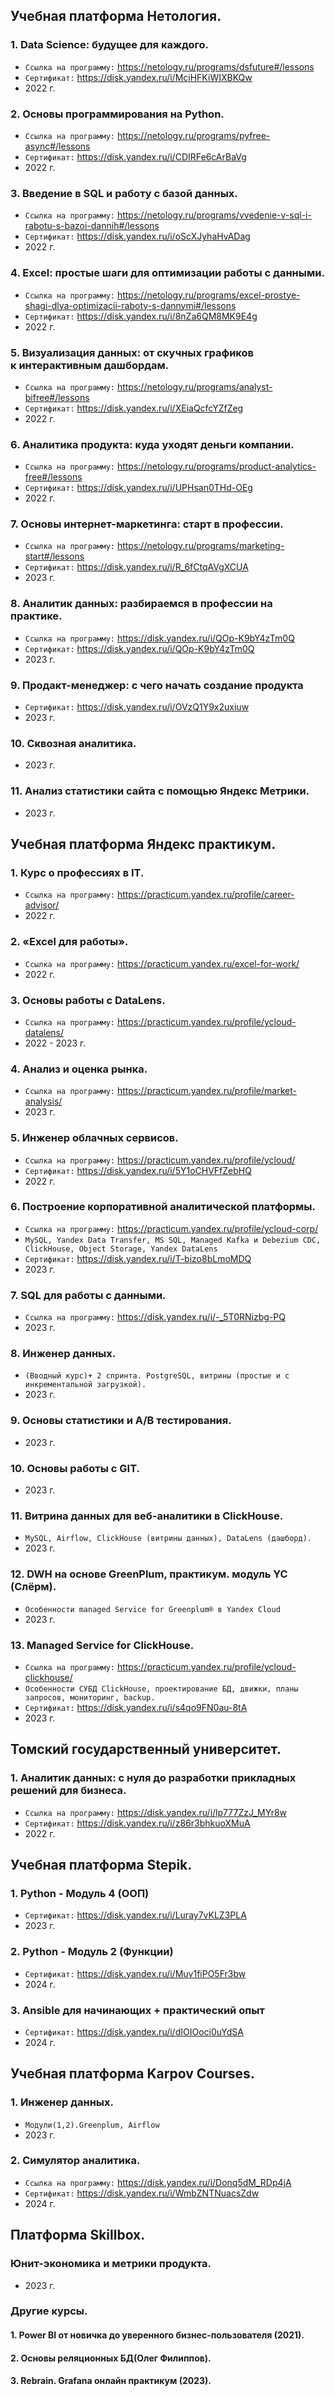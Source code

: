 ## Учебная платформа Нетология.

### 1. Data Science: будущее для каждого.
- `Ссылка на программу:` https://netology.ru/programs/dsfuture#/lessons
- `Сертификат:` https://disk.yandex.ru/i/MciHFKiWIXBKQw
- 2022 г.

### 2. Основы программирования на Python.
- `Ссылка на программу:` https://netology.ru/programs/pyfree-async#/lessons
- `Сертификат:` https://disk.yandex.ru/i/CDIRFe6cArBaVg
- 2022 г.

### 3. Введение в SQL и работу с базой данных.
- `Ссылка на программу:` https://netology.ru/programs/vvedenie-v-sql-i-rabotu-s-bazoi-dannih#/lessons
- `Сертификат:` https://disk.yandex.ru/i/oScXJyhaHvADag
- 2022 г.

### 4. Excel: простые шаги для оптимизации работы с данными.
- `Ссылка на программу:` https://netology.ru/programs/excel-prostye-shagi-dlya-optimizacii-raboty-s-dannymi#/lessons
- `Сертификат:` https://disk.yandex.ru/i/8nZa6QM8MK9E4g
- 2022 г.

### 5. Визуализация данных: от скучных графиков к интерактивным дашбордам.
- `Ссылка на программу:` https://netology.ru/programs/analyst-bifree#/lessons
- `Сертификат:` https://disk.yandex.ru/i/XEiaQcfcYZfZeg
- 2022 г.

### 6. Аналитика продукта: куда уходят деньги компании.
- `Ссылка на программу:` https://netology.ru/programs/product-analytics-free#/lessons
- `Сертификат:` https://disk.yandex.ru/i/UPHsan0THd-OEg
- 2022 г.

### 7. Основы интернет-маркетинга: старт в профессии.
- `Ссылка на программу:`
https://netology.ru/programs/marketing-start#/lessons
- `Сертификат:` https://disk.yandex.ru/i/R_6fCtqAVgXCUA
- 2023 г.

### 8. Аналитик данных: разбираемся в профессии на практике.
- `Ссылка на программу:` https://disk.yandex.ru/i/QOp-K9bY4zTm0Q
- `Сертификат:` https://disk.yandex.ru/i/QOp-K9bY4zTm0Q
- 2023 г.

### 9. Продакт-менеджер: с чего начать создание продукта
- `Сертификат:`  https://disk.yandex.ru/i/OVzQ1Y9x2uxiuw
- 2023 г.

### 10. Сквозная аналитика. 
- 2023 г.

### 11. Анализ статистики сайта с помощью Яндекс Метрики.
- 2023 г.

## Учебная платформа Яндекс практикум.

### 1. Курс о профессиях в IT.
- `Ссылка на программу:` https://practicum.yandex.ru/profile/career-advisor/
- 2022 г.

### 2. «Excel для работы».
- `Ссылка на программу:` https://practicum.yandex.ru/excel-for-work/
- 2022 г.

### 3. Основы работы с DataLens.
- `Ссылка на программу:` https://practicum.yandex.ru/profile/ycloud-datalens/
- 2022 - 2023 г.

### 4. Анализ и оценка рынка.
- `Ссылка на программу:` https://practicum.yandex.ru/profile/market-analysis/
- 2023 г.

### 5. Инженер облачных сервисов.
- `Ссылка на программу:` https://practicum.yandex.ru/profile/ycloud/
- `Сертификат:` https://disk.yandex.ru/i/5Y1oCHVFfZebHQ
- 2022 г.

### 6. Построение корпоративной аналитической платформы.
- `Ссылка на программу:` https://practicum.yandex.ru/profile/ycloud-corp/
- `MySQL, Yandex Data Transfer, MS SQL, Managed Kafka и Debezium CDC, ClickHouse, Object Storage, Yandex DataLens`
- `Сертификат:` https://disk.yandex.ru/i/T-bizo8bLmoMDQ
- 2023 г.

### 7. SQL для работы с данными.
- `Ссылка на программу:` https://disk.yandex.ru/i/-_5T0RNizbg-PQ
- 2023 г.

### 8. Инженер данных.
- `(Вводный курс)+ 2 спринта. PostgreSQL, витрины (простые и с инкрементальной загрузкой).`
- 2023 г.

### 9. Основы статистики и A/B тестирования.
- 2023 г.

### 10. Основы работы с GIT.
- 2023 г.

### 11. Витрина данных для веб-аналитики в ClickHouse.
- `MySQL, Airflow, ClickHouse (витрины данных), DataLens (дашборд).`
- 2023 г.

### 12. DWH на основе GreenPlum, практикум. модуль YC (Слёрм).
- `Особенности managed Service for Greenplum® в Yandex Cloud`
- 2023 г.

### 13. Managed Service for ClickHouse.
- `Ссылка на программу:` https://practicum.yandex.ru/profile/ycloud-clickhouse/
- `Особенности СУБД ClickHouse, проектирование БД, движки, планы запросов, мониторинг, backup.`
- `Сертификат:` https://disk.yandex.ru/i/s4qo9FN0au-8tA 
- 2023 г.

## Томский государственный университет.

### 1. Аналитик данных: с нуля до разработки прикладных решений для бизнеса.
- `Ссылка на программу:` https://disk.yandex.ru/i/lp777ZzJ_MYr8w
- `Сертификат:` https://disk.yandex.ru/i/z86r3bhkuoXMuA
- 2022 г.

## Учебная платформа Stepik.

### 1. Python - Модуль 4 (ООП)
- `Сертификат:` https://disk.yandex.ru/i/Luray7vKLZ3PLA
- 2023 г.

### 2. Python - Модуль 2 (Функции)
- `Сертификат:` https://disk.yandex.ru/i/Muv1fiPO5Fr3bw
- 2024 г.

### 3. Ansible для начинающих + практический опыт
- `Сертификат:` https://disk.yandex.ru/i/dIOIOoci0uYdSA
- 2024 г.

## Учебная платформа Karpov Courses.

### 1. Инженер данных. 
- `Модули(1,2).Greenplum, Airflow`
- 2023 г.

### 2. Симулятор аналитика. 
- `Ссылка на программу:` https://disk.yandex.ru/i/Donq5dM_RDp4jA
- `Сертификат:` https://disk.yandex.ru/i/WmbZNTNuacsZdw
- 2024 г.

## Платформа Skillbox.

### Юнит-экономика и метрики продукта.
- 2023 г.

### Другие курсы.
#### 1. Power BI от новичка до уверенного бизнес-пользователя (2021).
#### 2. Основы реляционных БД(Олег Филиппов).
#### 3. Rebrain. Grafana онлайн практикум (2023).






